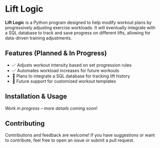 # Lift Logic

**Lift Logic** is a Python program designed to help modify workout plans by progressively adjusting exercise workloads. It will eventually integrate with a SQL database to track and save progress on different lifts, allowing for data-driven training adjustments.

## Features (Planned & In Progress)

- ✅ Adjusts workout intensity based on set progression rules
- ✅ Automates workload increases for future workouts
- 🚧 Plans to integrate a SQL database for tracking lift history
- 🚧 Future support for customized workout templates

## Installation & Usage

_Work in progress – more details coming soon!_

## Contributing

Contributions and feedback are welcome! If you have suggestions or want to contribute, feel free to open an issue or submit a pull request.